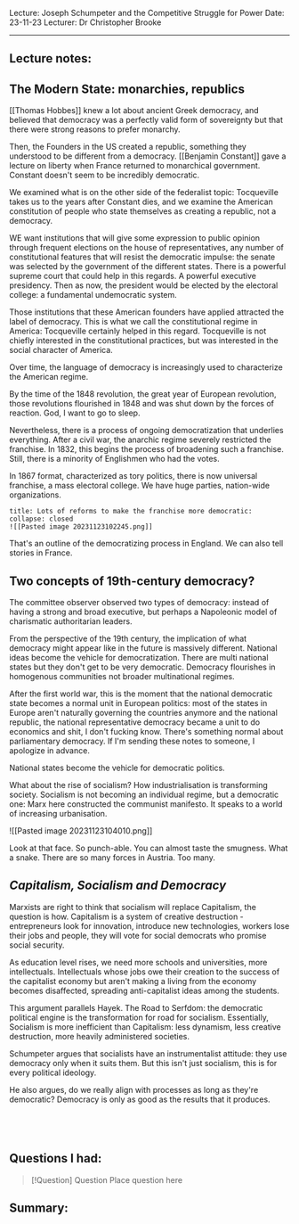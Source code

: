 Lecture: Joseph Schumpeter and the Competitive Struggle for Power
Date: 23-11-23
Lecturer: Dr Christopher Brooke

---
## Lecture notes:

## The Modern State: monarchies, republics

[[Thomas Hobbes]] knew a lot about ancient Greek democracy, and believed that democracy was a perfectly valid form of sovereignty but that there were strong reasons to prefer monarchy.

Then, the Founders in the US created a republic, something they understood to be different from a democracy. [[Benjamin Constant]] gave a lecture on liberty when France returned to monarchical government. Constant doesn't seem to be incredibly democratic.

We examined what is on the other side of the federalist topic: Tocqueville takes us to the years after Constant dies, and we examine the American constitution of people who state themselves as creating a republic, not a democracy.

WE want institutions that will give some expression to public opinion through frequent elections on the house of representatives, any number of constitutional features that will resist the democratic impulse: the senate was selected by the government of the different states. There is a powerful supreme court that could help in this regards. A powerful executive presidency. Then as now, the president would be elected by the electoral college: a fundamental undemocratic system.

Those institutions that these American founders have applied attracted the label of democracy. This is what we call the constitutional regime in America: Tocqueville certainly helped in this regard. Tocqueville is not chiefly interested in the constitutional practices, but was interested in the social character of America.

Over time, the language of democracy is increasingly used to characterize the American regime.

By the time of the 1848 revolution, the great year of European revolution, those revolutions flourished in 1848 and was shut down by the forces of reaction. God, I want to go to sleep.

Nevertheless, there is a process of ongoing democratization that underlies everything. After a civil war, the anarchic regime severely restricted the franchise. In 1832, this begins the process of broadening such a franchise. Still, there is a minority of Englishmen who had the votes.

In 1867 format, characterized as tory politics, there is now universal franchise, a mass electoral college. We have huge parties, nation-wide organizations. 

```ad-seealso
title: Lots of reforms to make the franchise more democratic:
collapse: closed
![[Pasted image 20231123102245.png]]
```

That's an outline of the democratizing process in England. We can also tell stories in France.

## Two concepts of 19th-century democracy?

The committee observer observed two types of democracy: instead of having a strong and broad executive, but perhaps a Napoleonic model of charismatic authoritarian leaders.

From the perspective of the 19th century, the implication of what democracy might appear like in the future is massively different. National ideas become the vehicle for democratization. There are multi national states but they don't get to be very democratic. Democracy flourishes in homogenous communities not broader multinational regimes.

After the first world war, this is the moment that the national democratic state becomes a normal unit in European politics: most of the states in Europe aren't naturally governing the countries anymore and the national republic, the national representative democracy became a unit to do economics and shit, I don't fucking know. There's something normal about parliamentary democracy. If I'm sending these notes to someone, I apologize in advance.

National states become the vehicle for democratic politics.

What about the rise of socialism? How industrialisation is transforming society. Socialism is not becoming an individual regime, but a democratic one: Marx here constructed the communist manifesto. It speaks to a world of increasing urbanisation.

![[Pasted image 20231123104010.png]]

Look at that face. So punch-able. You can almost taste the smugness. What a snake.
There are so many forces in Austria. Too many.
## *Capitalism, Socialism and Democracy*

Marxists are right to think that socialism will replace Capitalism, the question is how. Capitalism is a system of creative destruction - entrepreneurs look for innovation, introduce new technologies, workers lose their jobs and people, they will vote for social democrats who promise social security.

As education level rises, we need more schools and universities, more intellectuals. Intellectuals whose jobs owe their creation to the success of the capitalist economy but aren't making a living from the economy becomes disaffected, spreading anti-capitalist ideas among the students.

This argument parallels Hayek. The Road to Serfdom: the democratic political engine is the transformation for road for socialism. Essentially, Socialism is more inefficient than Capitalism: less dynamism, less creative destruction, more heavily administered societies. 

Schumpeter argues that socialists have an instrumentalist attitude: they use democracy only when it suits them. But this isn't just socialism, this is for every political ideology.

He also argues, do we really align with processes as long as they're democratic? Democracy is only as good as the results that it produces.
```ad-important


```

```ad-error


```


## Questions I had:

> [!Question] Question
> Place question here


## Summary: